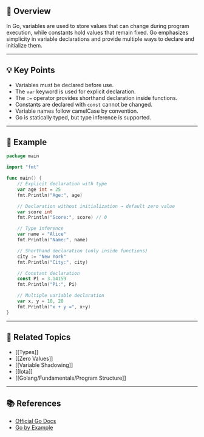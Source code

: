 ## 📖 Overview

In Go, variables are used to store values that can change during program execution, while constants hold values that remain fixed. Go emphasizes simplicity in variable declarations and provide multiple ways to declare and initialize them.

---

## 💡 Key Points

- Variables must be declared before use.
- The `var` keyword is used for explicit declaration.
- The `:=` operator provides shorthand declaration inside functions.
- Constants are declared with `const` cannot be changed.
- Variable names follow camelCase by convention.
- Go is statically typed, but type inference is supported.

---

## 📝 Example

```go
package main

import "fmt"

func main() {
    // Explicit declaration with type
    var age int = 25
    fmt.Println("Age:", age)

    // Declaration without initialization → default zero value
    var score int
    fmt.Println("Score:", score) // 0

    // Type inference
    var name = "Alice"
    fmt.Println("Name:", name)

    // Shorthand declaration (only inside functions)
    city := "New York"
    fmt.Println("City:", city)

    // Constant declaration
    const Pi = 3.14159
    fmt.Println("Pi:", Pi)

    // Multiple variable declaration
    var x, y = 10, 20
    fmt.Println("x + y =", x+y)
}
```

---

## 🔗 Related Topics

- [[Types]]
- [[Zero Values]]
- [[Variable Shadowing]]
- [[Iota]]
- [[Golang/Fundamentals/Program Structure]]

---

## 📚 References

- [Official Go Docs](https://go.dev/doc/)
- [Go by Example](https://gobyexample.com/)
